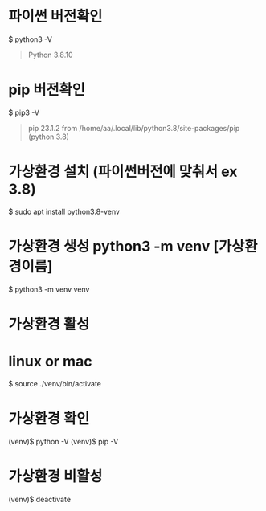 # 파이썬 버전확인
$ python3 -V
> Python 3.8.10

# pip 버전확인
$ pip3 -V
> pip 23.1.2 from /home/aa/.local/lib/python3.8/site-packages/pip (python 3.8)

# 가상환경 설치 (파이썬버전에 맞춰서 ex 3.8)
$ sudo apt install python3.8-venv

# 가상환경 생성 python3 -m venv [가상환경이름]
$ python3 -m venv venv

# 가상환경 활성
# linux or mac
$ source ./venv/bin/activate

# 가상환경 확인
(venv)$ python -V
(venv)$ pip -V

# 가상환경 비활성
(venv)$ deactivate
